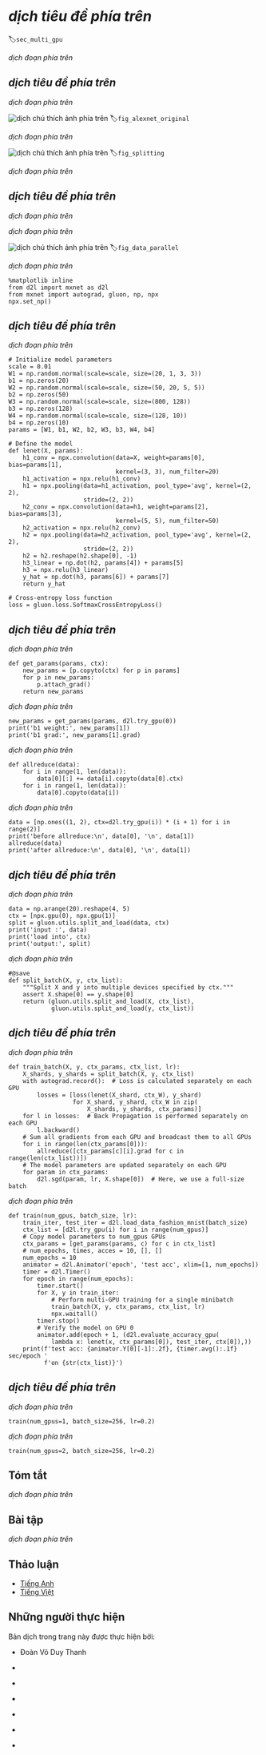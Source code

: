 <!-- ===================== Bắt đầu dịch Phần 1 ===================== -->
<!-- ========================================= REVISE PHẦN 1 - BẮT ĐẦU =================================== -->

<!--
# Training on Multiple GPUs
-->

# *dịch tiêu đề phía trên*
:label:`sec_multi_gpu`

<!--
So far we discussed how to train models efficiently on CPUs and GPUs.
We even showed how deep learning frameworks such as MXNet (and TensorFlow) allow one to parallelize computation and communication automatically between them in :numref:`sec_auto_para`.
Lastly, we showed in :numref:`sec_use_gpu` how to list all available GPUs on a computer using `nvidia-smi`.
What we did *not* discuss is how to actually parallelize deep learning training 
(we omit any discussion of *inference* on multiple GPUs here as it is a rather rarely used and advanced topic that goes beyond the scope of this book).
Instead, we implied in passing that one would somehow split the data across multiple devices and make it work.
The present section fills in the details and shows how to train a network in parallel when starting from scratch.
Details on how to take advantage of functionality in Gluon is relegated to :numref:`sec_multi_gpu_gluon`.
We assume that the reader is familiar with minibatch SGD algorithms such as the ones described in :numref:`sec_minibatch_sgd`.
-->

*dịch đoạn phía trên*

<!--
## Splitting the Problem
-->

## *dịch tiêu đề phía trên*


<!--
Let us start with a simple computer vision problem and a slightly archaic network, e.g., with multiple layers of convolutions, pooling, and possibly a few dense layers in the end.
That is, let us start with a network that looks quite similar to LeNet :cite:`LeCun.Bottou.Bengio.ea.1998` or AlexNet :cite:`Krizhevsky.Sutskever.Hinton.2012`.
Given multiple GPUs (2 if it is a desktop server, 4 on a g4dn.12xlarge, 8 on an AWS p3.16xlarge, or 16 on a p2.16xlarge), 
we want to partition training in a manner as to achieve good speedup while simultaneously benefitting from simple and reproducible design choices.
Multiple GPUs, after all, increase both *memory* and *compute* ability.
In a nutshell, we have a number of choices, given a minibatch of training data that we want to classify.
-->

*dịch đoạn phía trên*

<!--
![Model parallelism in the original AlexNet design due to limited GPU memory.](../img/alexnet-original.svg)
-->

![*dịch chú thích ảnh phía trên*](../img/alexnet-original.svg)
:label:`fig_alexnet_original`

<!-- ===================== Kết thúc dịch Phần 1 ===================== -->

<!-- ===================== Bắt đầu dịch Phần 2 ===================== -->


<!--
* We could partition the network layers across multiple GPUs. 
That is, each GPU takes as input the data flowing into a particular layer,processes data across a number of subsequent layers and then sends the data to the next GPU. 
    * This allows us to process data with larger networks when compared to what a single GPU could handle. 
    * Memory footprint per GPU can be well controlled (it is a fraction of the total network footprint)
    * The interface between layers (and thus GPUs) requires tight synchronization. 
    This can be tricky, in particular if the computational workloads are not properly matched between layers. The problem is exacerbated for large numbers of GPUs.
    * The interface between layers requires large amounts of data transfer (activations, gradients). This may overwhelm the bandwidth of the GPU buses.
    * Compute intensive, yet sequential operations are nontrivial to partition. 
    See e.g., :cite:`Mirhoseini.Pham.Le.ea.2017` for a best effort in this regard. 
    It remains a difficult problem and it is unclear whether it is possible to achieve good (linear) scaling on nontrivial problems. 
    We do not recommend it unless there is excellent framework / OS support for chaining together multiple GPUs.
* We could split the work required by individual layers. 
For instance, rather than computing 64 channels on a single GPU we could split up the problem across 4 GPUs, each of which generate data for 16 channels. 
Likewise, for a dense layer we could split the number of output neurons. 
:numref:`fig_alexnet_original` illustrates this design. 
The figure is taken from :cite:`Krizhevsky.Sutskever.Hinton.2012` where this strategy was used to deal with GPUs that had a very small memory footprint (2GB at the time). 
    * This allows for good scaling in terms of computation, provided that the number of channels (or neurons) is not too small. 
    * Multiple GPUs can process increasingly larger networks since the memory available scales linearly.
    * We need a *very large* number of synchronization / barrier operations since each layer depends on the results from all other layers.
    * The amount of data that needs to be transferred is potentially even larger than when distributing layers across GPUs. We do not recommend this approach due to its bandwidth cost and complexity.
* Lastly we could partition data across multiple GPUs. This way all GPUs perform the same type of work, albeit on different observations. Gradients are aggregated between GPUs after each minibatch.
    * This is the simplest approach and it can be applied in any situation.
    * Adding more GPUs does not allow us to train larger models.
    * We only need to synchronize after each minibatch. That said, it is highly desirable to start exchanging gradients parameters already while others are still being computed. 
    * Large numbers of GPUs lead to very large minibatch sizes, thus reducing training efficiency.
-->

*dịch đoạn phía trên*

<!--
![Parallelization on multiple GPUs. From left to right - original problem, network partitioning, layer partitioning, data parallelism.](../img/splitting.svg)
-->

![*dịch chú thích ảnh phía trên*](../img/splitting.svg)
:label:`fig_splitting`


<!--
By and large, data parallelism is the most convenient way to proceed, provided that we have access to GPUs with sufficiently large memory.
See also :cite:` Li.Andersen.Park.ea.2014` for a detailed description of partitioning for distributed training.
GPU memory used to be a problem in the early days of deep learning.
By now this issue has been resolved for all but the most unusual cases.
We focus on data parallelism in what follows.
-->

*dịch đoạn phía trên*

<!-- ===================== Kết thúc dịch Phần 2 ===================== -->

<!-- ===================== Bắt đầu dịch Phần 3 ===================== -->

<!--
## Data Parallelism
-->

## *dịch tiêu đề phía trên*


<!--
Assume that there are $k$ GPUs on a machine.
Given the model to be trained, each GPU will maintain a complete set of model parameters independently.
Training proceeds as follows (see :numref:`fig_data_parallel` for details on data parallel training on two GPUs):
-->

*dịch đoạn phía trên*


<!--
* In any iteration of training, given a random minibatch, we split the examples in the batch into $k$ portions and distribute them evenly across the GPUs. 
* Each GPU calculates loss and gradient of the model parameters based on the minibatch subset it was assigned and the model parameters it maintains. 
* The local gradients of each of the $k$ GPUs are aggregated to obtain the current minibatch stochastic gradient. 
* The aggregate gradient is re-distributed to each GPU. 
* Each GPU uses this minibatch stochastic gradient to update the complete set of model parameters that it maintains. 
-->

*dịch đoạn phía trên*

<!--
![Calculation of minibatch stochastic gradient using data parallelism and two GPUs. ](../img/data-parallel.svg)
-->

![*dịch chú thích ảnh phía trên*](../img/data-parallel.svg)
:label:`fig_data_parallel`


<!--
A comparison of different ways of parallelization on multiple GPUs is depicted in :numref:`fig_splitting`.
Note that in practice we *increase* the minibatch size $k$-fold when training on $k$ GPUs such that each GPU has the same amount of work to do as if we were training on a single GPU only.
On a 16 GPU server this can increase the minibatch size considerably and we may have to increase the learning rate accordingly.
Also note that :numref:`sec_batch_norm` needs to be adjusted (e.g., by keeping a separate batch norm coefficient per GPU). 
In what follows we will use :numref:`sec_lenet` as the toy network to illustrate multi-GPU training. As always we begin by importing the relevant packages and modules.
-->

*dịch đoạn phía trên*


```{.python .input  n=2}
%matplotlib inline
from d2l import mxnet as d2l
from mxnet import autograd, gluon, np, npx
npx.set_np()
```


<!-- ===================== Kết thúc dịch Phần 3 ===================== -->

<!-- ===================== Bắt đầu dịch Phần 4 ===================== -->


<!--
## A Toy Network
-->

## *dịch tiêu đề phía trên*


<!--
We use LeNet as introduced in :numref:`sec_lenet`. We define it from scratch to illustrate parameter exchange and synchronization in detail.
-->

*dịch đoạn phía trên*


```{.python .input  n=10}
# Initialize model parameters
scale = 0.01
W1 = np.random.normal(scale=scale, size=(20, 1, 3, 3))
b1 = np.zeros(20)
W2 = np.random.normal(scale=scale, size=(50, 20, 5, 5))
b2 = np.zeros(50)
W3 = np.random.normal(scale=scale, size=(800, 128))
b3 = np.zeros(128)
W4 = np.random.normal(scale=scale, size=(128, 10))
b4 = np.zeros(10)
params = [W1, b1, W2, b2, W3, b3, W4, b4]

# Define the model
def lenet(X, params):
    h1_conv = npx.convolution(data=X, weight=params[0], bias=params[1],
                              kernel=(3, 3), num_filter=20)
    h1_activation = npx.relu(h1_conv)
    h1 = npx.pooling(data=h1_activation, pool_type='avg', kernel=(2, 2),
                     stride=(2, 2))
    h2_conv = npx.convolution(data=h1, weight=params[2], bias=params[3],
                              kernel=(5, 5), num_filter=50)
    h2_activation = npx.relu(h2_conv)
    h2 = npx.pooling(data=h2_activation, pool_type='avg', kernel=(2, 2),
                     stride=(2, 2))
    h2 = h2.reshape(h2.shape[0], -1)
    h3_linear = np.dot(h2, params[4]) + params[5]
    h3 = npx.relu(h3_linear)
    y_hat = np.dot(h3, params[6]) + params[7]
    return y_hat

# Cross-entropy loss function
loss = gluon.loss.SoftmaxCrossEntropyLoss()
```

<!-- ========================================= REVISE PHẦN 1 - KẾT THÚC ===================================-->

<!-- ========================================= REVISE PHẦN 2 - BẮT ĐẦU ===================================-->

<!--
## Data Synchronization
-->

## *dịch tiêu đề phía trên*


<!--
For efficient multi-GPU training we need two basic operations: firstly we need to have the ability to distribute a list of parameters to multiple devices and to attach gradients (`get_params`).
Without parameters it is impossible to evaluate the network on a GPU.
Secondly, we need the ability to sum parameters across multiple devices, i.e., we need an `allreduce` function.
-->

*dịch đoạn phía trên*


```{.python .input  n=12}
def get_params(params, ctx):
    new_params = [p.copyto(ctx) for p in params]
    for p in new_params:
        p.attach_grad()
    return new_params
```


<!--
Let us try it out by copying the model parameters of lenet to gpu(0).
-->

*dịch đoạn phía trên*


```{.python .input  n=13}
new_params = get_params(params, d2l.try_gpu(0))
print('b1 weight:', new_params[1])
print('b1 grad:', new_params[1].grad)
```


<!--
Since we didn't perform any computation yet, the gradient with regard to the bias weights is still $0$.
Now let us assume that we have a vector distributed across multiple GPUs.
The following allreduce function adds up all vectors and broadcasts the result back to all GPUs.
Note that for this to work we need to copy the data to the device accumulating the results.
-->

*dịch đoạn phía trên*


```{.python .input  n=14}
def allreduce(data):
    for i in range(1, len(data)):
        data[0][:] += data[i].copyto(data[0].ctx)
    for i in range(1, len(data)):
        data[0].copyto(data[i])
```


<!--
Let us test this by creating vectors with different values on different devices and aggregate them.
-->

*dịch đoạn phía trên*


```{.python .input  n=16}
data = [np.ones((1, 2), ctx=d2l.try_gpu(i)) * (i + 1) for i in range(2)]
print('before allreduce:\n', data[0], '\n', data[1])
allreduce(data)
print('after allreduce:\n', data[0], '\n', data[1])
```

<!-- ===================== Kết thúc dịch Phần 4 ===================== -->

<!-- ===================== Bắt đầu dịch Phần 5 ===================== -->

<!--
## Distributing Data
-->

## *dịch tiêu đề phía trên*


<!--
We need a simple utility function to distribute a minibatch evenly across multiple GPUs.
For instance, on 2 GPUs we'd like to have half of the data to be copied to each of the GPUs.
Since it is more convenient and more concise, we use the built-in split and load function in Gluon (to try it out on a $4 \times 5$ matrix).
-->

*dịch đoạn phía trên*


```{.python .input  n=8}
data = np.arange(20).reshape(4, 5)
ctx = [npx.gpu(0), npx.gpu(1)]
split = gluon.utils.split_and_load(data, ctx)
print('input :', data)
print('load into', ctx)
print('output:', split)
```


<!--
For later reuse we define a `split_batch` function which splits both data and labels.
-->

*dịch đoạn phía trên*


```{.python .input  n=9}
#@save
def split_batch(X, y, ctx_list):
    """Split X and y into multiple devices specified by ctx."""
    assert X.shape[0] == y.shape[0]
    return (gluon.utils.split_and_load(X, ctx_list),
            gluon.utils.split_and_load(y, ctx_list))
```

<!--
## Training 
-->

## *dịch tiêu đề phía trên*


<!--
Now we can implement multi-GPU training on a single minibatch.
Its implementation is primarily based on the data parallelism approach described in this section.
We will use the auxiliary functions we just discussed, `allreduce` and `split_and_load`, to synchronize the data among multiple GPUs.
Note that we do not need to write any specific code to achieve parallelism.
Since the compute graph does not have any dependencies across devices within a minibatch, it is executed in parallel *automatically*.
-->

*dịch đoạn phía trên*


```{.python .input  n=10}
def train_batch(X, y, ctx_params, ctx_list, lr):
    X_shards, y_shards = split_batch(X, y, ctx_list)
    with autograd.record():  # Loss is calculated separately on each GPU
        losses = [loss(lenet(X_shard, ctx_W), y_shard)
                  for X_shard, y_shard, ctx_W in zip(
                      X_shards, y_shards, ctx_params)]
    for l in losses:  # Back Propagation is performed separately on each GPU
        l.backward()
    # Sum all gradients from each GPU and broadcast them to all GPUs
    for i in range(len(ctx_params[0])):
        allreduce([ctx_params[c][i].grad for c in range(len(ctx_list))])
    # The model parameters are updated separately on each GPU
    for param in ctx_params:
        d2l.sgd(param, lr, X.shape[0])  # Here, we use a full-size batch
```

<!--
Now, we can define the training function.
It is slightly different from the ones used in the previous chapters: we need to allocate the GPUs and copy all the model parameters to all devices.
Obviously each batch is processed using `train_batch` to deal with multiple GPUs.
For convenience (and conciseness of code) we compute the accuracy on a single GPU (this is *inefficient* since the other GPUs are idle).
-->

*dịch đoạn phía trên*


```{.python .input  n=61}
def train(num_gpus, batch_size, lr):
    train_iter, test_iter = d2l.load_data_fashion_mnist(batch_size)
    ctx_list = [d2l.try_gpu(i) for i in range(num_gpus)]
    # Copy model parameters to num_gpus GPUs
    ctx_params = [get_params(params, c) for c in ctx_list]
    # num_epochs, times, acces = 10, [], []
    num_epochs = 10
    animator = d2l.Animator('epoch', 'test acc', xlim=[1, num_epochs])
    timer = d2l.Timer()
    for epoch in range(num_epochs):
        timer.start()
        for X, y in train_iter:
            # Perform multi-GPU training for a single minibatch
            train_batch(X, y, ctx_params, ctx_list, lr)
            npx.waitall()
        timer.stop()
        # Verify the model on GPU 0
        animator.add(epoch + 1, (d2l.evaluate_accuracy_gpu(
            lambda x: lenet(x, ctx_params[0]), test_iter, ctx[0]),))
    print(f'test acc: {animator.Y[0][-1]:.2f}, {timer.avg():.1f} sec/epoch '
          f'on {str(ctx_list)}')
```

<!-- ===================== Kết thúc dịch Phần 5 ===================== -->

<!-- ===================== Bắt đầu dịch Phần 6 ===================== -->

<!--
## Experiment
-->

## *dịch tiêu đề phía trên*


<!--
Let us see how well this works on a single GPU. We use a batch size of 256 and a learning rate of 0.2.
-->

*dịch đoạn phía trên*


```{.python .input  n=62}
train(num_gpus=1, batch_size=256, lr=0.2)
```

<!--
By keeping the batch size and learning rate unchanged and changing the number of GPUs to 2, 
we can see that the improvement in test accuracy is roughly the same as in the results from the previous experiment.
In terms of the optimization algorithms, they are identical.
Unfortunately there is no meaningful speedup to be gained here: the model is simply too small; 
moreover we only have a small dataset, where our slightly unsophisticated approach to implementing multi-GPU training suffered from significant Python overhead.
We will encounter more complex models and more sophisticated ways of parallelization going forward. Let us see what happens nonetheless for MNIST.
-->

*dịch đoạn phía trên*


```{.python .input  n=13}
train(num_gpus=2, batch_size=256, lr=0.2)
```


## Tóm tắt

<!--
* There are multiple ways to split deep network training over multiple GPUs. 
We could split them between layers, across layers, or across data. 
The former two require tightly choreographed data transfers. 
Data parallelism is the simplest strategy.
* Data parallel training is straightforward. However, it increases the effective minibatch size to be efficient. 
* Data is split across multiple GPUs, each GPU executes its own forward and backward operation and subsequently gradients are aggregated and results broadcast back to the GPUs. 
* Large minibatches may require a slightly increased learning rate.
-->

*dịch đoạn phía trên*


## Bài tập

<!--
1. When training on multiple GPUs, change the minibatch size from $b$ to $k \cdot b$, i.e., scale it up by the number of GPUs.
2. Compare accuracy for different learning rates. How does it scale with the number of GPUs. 
3. Implement a more efficient allreduce that aggregates different parameters on different GPUs (why is this more efficient in the first place). 
4. Implement multi-GPU test accuracy computation.
-->

*dịch đoạn phía trên*


<!-- ===================== Kết thúc dịch Phần 6 ===================== -->
<!-- ========================================= REVISE PHẦN 2 - KẾT THÚC ===================================-->

## Thảo luận
* [Tiếng Anh](https://discuss.mxnet.io/t/2383)
* [Tiếng Việt](https://forum.machinelearningcoban.com/c/d2l)


## Những người thực hiện
Bản dịch trong trang này được thực hiện bởi:
<!--
Tác giả của mỗi Pull Request điền tên mình và tên những người review mà bạn thấy
hữu ích vào từng phần tương ứng. Mỗi dòng một tên, bắt đầu bằng dấu `*`.
Tên đầy đủ của các reviewer có thể được tìm thấy tại https://github.com/aivivn/d2l-vn/blob/master/docs/contributors_info.md
-->

* Đoàn Võ Duy Thanh
<!-- Phần 1 -->
* 

<!-- Phần 2 -->
* 

<!-- Phần 3 -->
* 

<!-- Phần 4 -->
* 

<!-- Phần 5 -->
* 

<!-- Phần 6 -->
* 